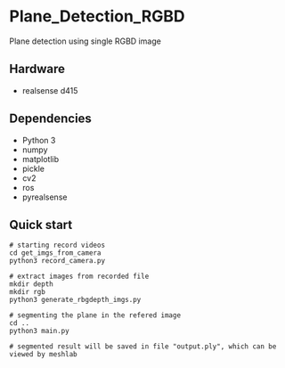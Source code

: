 # Plane_Detection_RGBD
Plane detection using single RGBD image

## Hardware
* realsense d415

## Dependencies
* Python 3
* numpy
* matplotlib
* pickle
* cv2
* ros
* pyrealsense

## Quick start
```
# starting record videos
cd get_imgs_from_camera
python3 record_camera.py

# extract images from recorded file
mkdir depth
mkdir rgb
python3 generate_rbgdepth_imgs.py

# segmenting the plane in the refered image
cd ..
python3 main.py

# segmented result will be saved in file "output.ply", which can be viewed by meshlab
```
